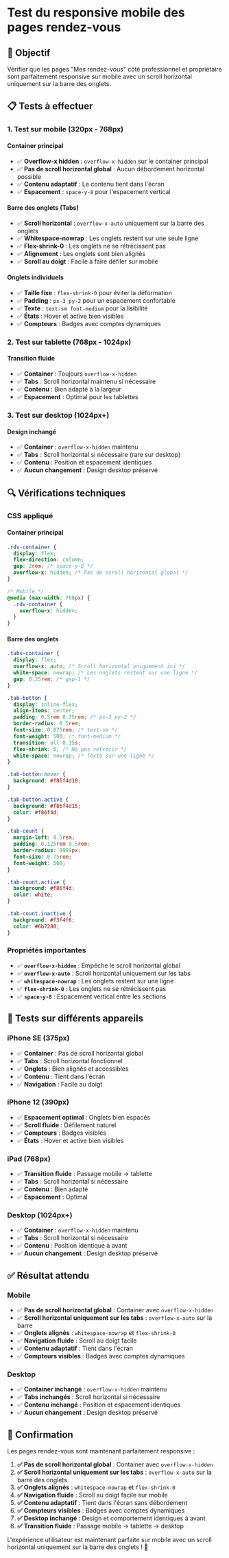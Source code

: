 # Test du responsive mobile des pages rendez-vous

## 🎯 Objectif
Vérifier que les pages "Mes rendez-vous" côté professionnel et propriétaire sont parfaitement responsive sur mobile avec un scroll horizontal uniquement sur la barre des onglets.

## 📋 Tests à effectuer

### 1. Test sur mobile (320px - 768px)

#### Container principal
- ✅ **Overflow-x hidden** : `overflow-x-hidden` sur le container principal
- ✅ **Pas de scroll horizontal global** : Aucun débordement horizontal possible
- ✅ **Contenu adaptatif** : Le contenu tient dans l'écran
- ✅ **Espacement** : `space-y-8` pour l'espacement vertical

#### Barre des onglets (Tabs)
- ✅ **Scroll horizontal** : `overflow-x-auto` uniquement sur la barre des onglets
- ✅ **Whitespace-nowrap** : Les onglets restent sur une seule ligne
- ✅ **Flex-shrink-0** : Les onglets ne se rétrécissent pas
- ✅ **Alignement** : Les onglets sont bien alignés
- ✅ **Scroll au doigt** : Facile à faire défiler sur mobile

#### Onglets individuels
- ✅ **Taille fixe** : `flex-shrink-0` pour éviter la déformation
- ✅ **Padding** : `px-3 py-2` pour un espacement confortable
- ✅ **Texte** : `text-sm font-medium` pour la lisibilité
- ✅ **États** : Hover et active bien visibles
- ✅ **Compteurs** : Badges avec comptes dynamiques

### 2. Test sur tablette (768px - 1024px)

#### Transition fluide
- ✅ **Container** : Toujours `overflow-x-hidden`
- ✅ **Tabs** : Scroll horizontal maintenu si nécessaire
- ✅ **Contenu** : Bien adapté à la largeur
- ✅ **Espacement** : Optimal pour les tablettes

### 3. Test sur desktop (1024px+)

#### Design inchangé
- ✅ **Container** : `overflow-x-hidden` maintenu
- ✅ **Tabs** : Scroll horizontal si nécessaire (rare sur desktop)
- ✅ **Contenu** : Position et espacement identiques
- ✅ **Aucun changement** : Design desktop préservé

## 🔍 Vérifications techniques

### CSS appliqué

#### Container principal
```css
.rdv-container {
  display: flex;
  flex-direction: column;
  gap: 2rem; /* space-y-8 */
  overflow-x: hidden; /* Pas de scroll horizontal global */
}

/* Mobile */
@media (max-width: 768px) {
  .rdv-container {
    overflow-x: hidden;
  }
}
```

#### Barre des onglets
```css
.tabs-container {
  display: flex;
  overflow-x: auto; /* Scroll horizontal uniquement ici */
  white-space: nowrap; /* Les onglets restent sur une ligne */
  gap: 0.25rem; /* gap-1 */
}

.tab-button {
  display: inline-flex;
  align-items: center;
  padding: 0.5rem 0.75rem; /* px-3 py-2 */
  border-radius: 0.5rem;
  font-size: 0.875rem; /* text-sm */
  font-weight: 500; /* font-medium */
  transition: all 0.15s;
  flex-shrink: 0; /* Ne pas rétrécir */
  white-space: nowrap; /* Texte sur une ligne */
}

.tab-button:hover {
  background: #f86f4d10;
}

.tab-button.active {
  background: #f86f4d15;
  color: #f86f4d;
}

.tab-count {
  margin-left: 0.5rem;
  padding: 0.125rem 0.5rem;
  border-radius: 9999px;
  font-size: 0.75rem;
  font-weight: 500;
}

.tab-count.active {
  background: #f86f4d;
  color: white;
}

.tab-count.inactive {
  background: #f3f4f6;
  color: #6b7280;
}
```

### Propriétés importantes
- ✅ **`overflow-x-hidden`** : Empêche le scroll horizontal global
- ✅ **`overflow-x-auto`** : Scroll horizontal uniquement sur les tabs
- ✅ **`whitespace-nowrap`** : Les onglets restent sur une ligne
- ✅ **`flex-shrink-0`** : Les onglets ne se rétrécissent pas
- ✅ **`space-y-8`** : Espacement vertical entre les sections

## 📱 Tests sur différents appareils

### iPhone SE (375px)
- ✅ **Container** : Pas de scroll horizontal global
- ✅ **Tabs** : Scroll horizontal fonctionnel
- ✅ **Onglets** : Bien alignés et accessibles
- ✅ **Contenu** : Tient dans l'écran
- ✅ **Navigation** : Facile au doigt

### iPhone 12 (390px)
- ✅ **Espacement optimal** : Onglets bien espacés
- ✅ **Scroll fluide** : Défilement naturel
- ✅ **Compteurs** : Badges visibles
- ✅ **États** : Hover et active bien visibles

### iPad (768px)
- ✅ **Transition fluide** : Passage mobile → tablette
- ✅ **Tabs** : Scroll horizontal si nécessaire
- ✅ **Contenu** : Bien adapté
- ✅ **Espacement** : Optimal

### Desktop (1024px+)
- ✅ **Container** : `overflow-x-hidden` maintenu
- ✅ **Tabs** : Scroll horizontal si nécessaire
- ✅ **Contenu** : Position identique à avant
- ✅ **Aucun changement** : Design desktop préservé

## ✅ Résultat attendu

### Mobile
- ✅ **Pas de scroll horizontal global** : Container avec `overflow-x-hidden`
- ✅ **Scroll horizontal uniquement sur les tabs** : `overflow-x-auto` sur la barre
- ✅ **Onglets alignés** : `whitespace-nowrap` et `flex-shrink-0`
- ✅ **Navigation fluide** : Scroll au doigt facile
- ✅ **Contenu adaptatif** : Tient dans l'écran
- ✅ **Compteurs visibles** : Badges avec comptes dynamiques

### Desktop
- ✅ **Container inchangé** : `overflow-x-hidden` maintenu
- ✅ **Tabs inchangés** : Scroll horizontal si nécessaire
- ✅ **Contenu inchangé** : Position et espacement identiques
- ✅ **Aucun changement** : Design desktop préservé

## 🎉 Confirmation

Les pages rendez-vous sont maintenant parfaitement responsive :

1. **✅ Pas de scroll horizontal global** : Container avec `overflow-x-hidden`
2. **✅ Scroll horizontal uniquement sur les tabs** : `overflow-x-auto` sur la barre des onglets
3. **✅ Onglets alignés** : `whitespace-nowrap` et `flex-shrink-0`
4. **✅ Navigation fluide** : Scroll au doigt facile sur mobile
5. **✅ Contenu adaptatif** : Tient dans l'écran sans débordement
6. **✅ Compteurs visibles** : Badges avec comptes dynamiques
7. **✅ Desktop inchangé** : Design et comportement identiques à avant
8. **✅ Transition fluide** : Passage mobile → tablette → desktop

L'expérience utilisateur est maintenant parfaite sur mobile avec un scroll horizontal uniquement sur la barre des onglets ! 🎉
